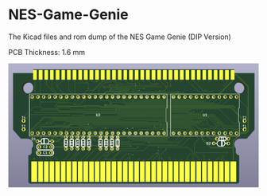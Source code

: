 # NES-Game-Genie
The Kicad files and rom dump of the NES Game Genie (DIP Version)

PCB Thickness: 1.6 mm

![image](https://github.com/RWeick/NES-Game-Genie/blob/main/NESGG.png)

